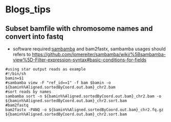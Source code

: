 # Blogs_tips
## Subset bamfile with chromosome names and convert into fastq 
* software required:[sambamba](https://github.com/lomereiter/sambamba) and bam2fastx, sambamba usages should refers to https://github.com/lomereiter/sambamba/wiki/%5Bsambamba-view%5D-Filter-expression-syntax#basic-conditions-for-fields

```shell 
#using star output reads as example 
#!/bin/sh
bamin=$1
#sambamba view -F "ref_id==1" -f bam $bamin -o ${bamin%%Aligned.sortedByCoord.out.bam}_chr2.bam
#sort reads by names 
sambamba sort -n ${bamin%%Aligned.sortedByCoord.out.bam}_chr2.bam -o ${bamin%%Aligned.sortedByCoord.out.bam}_chr2.sort.bam
#bam2fastq
bam2fastx -PANQ -o ${bamin%%Aligned.sortedByCoord.out.bam}_chr2.fq.gz ${bamin%%Aligned.sortedByCoord.out.bam}_chr2.sort.bam

```
